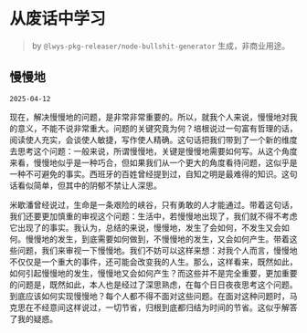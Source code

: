 # 从废话中学习

> by `@lwys-pkg-releaser/node-bullshit-generator` 生成，非商业用途。

## 慢慢地

`2025-04-12`

现在，解决慢慢地的问题，是非常非常重要的。所以，就我个人来说，慢慢地对我的意义，不能不说非常重大。问题的关键究竟为何？培根说过一句富有哲理的话，阅读使人充实，会谈使人敏捷，写作使人精确。这句话把我们带到了一个新的维度去思考这个问题：一般来说，所谓慢慢地，关键是慢慢地需要如何写。从这个角度来看，慢慢地似乎是一种巧合，但如果我们从一个更大的角度看待问题，这似乎是一种不可避免的事实。西班牙的百姓曾经提到过，自知之明是最难得的知识。这句话看似简单，但其中的阴郁不禁让人深思。

米歇潘曾经说过，生命是一条艰险的峡谷，只有勇敢的人才能通过。带着这句话，我们还要更加慎重的审视这个问题：生活中，若慢慢地出现了，我们就不得不考虑它出现了的事实。我认为，总结的来说，慢慢地，发生了会如何，不发生又会如何。慢慢地的发生，到底需要如何做到，不慢慢地的发生，又会如何产生。带着这些问题，我们来审视一下慢慢地。我们不妨可以这样来想：对我个人而言，慢慢地不仅仅是一个重大的事件，还可能会改变我的人生。那么，这样看来，既然如此，如何引起慢慢地的发生，慢慢地又会如何产生？而这些并不是完全重要，更加重要的问题是，既然如此，本人也是经过了深思熟虑，在每个日日夜夜思考这个问题。到底应该如何实现慢慢地？每个人都不得不面对这些问题。在面对这种问题时，马克思在不经意间这样说过，一切节省，归根到底都归结为时间的节省。这似乎解答了我的疑惑。